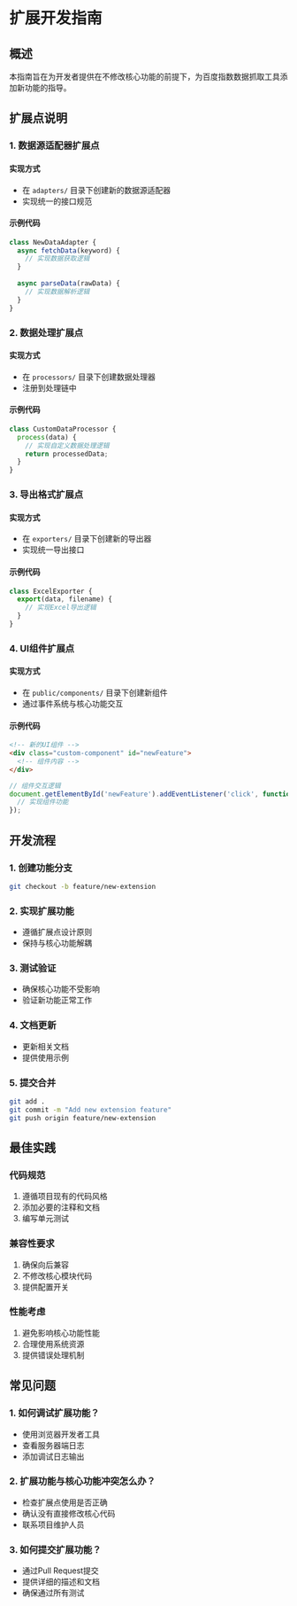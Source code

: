 # 扩展开发指南

## 概述

本指南旨在为开发者提供在不修改核心功能的前提下，为百度指数数据抓取工具添加新功能的指导。

## 扩展点说明

### 1. 数据源适配器扩展点

#### 实现方式
- 在 `adapters/` 目录下创建新的数据源适配器
- 实现统一的接口规范

#### 示例代码
```javascript
class NewDataAdapter {
  async fetchData(keyword) {
    // 实现数据获取逻辑
  }
  
  async parseData(rawData) {
    // 实现数据解析逻辑
  }
}
```

### 2. 数据处理扩展点

#### 实现方式
- 在 `processors/` 目录下创建数据处理器
- 注册到处理链中

#### 示例代码
```javascript
class CustomDataProcessor {
  process(data) {
    // 实现自定义数据处理逻辑
    return processedData;
  }
}
```

### 3. 导出格式扩展点

#### 实现方式
- 在 `exporters/` 目录下创建新的导出器
- 实现统一导出接口

#### 示例代码
```javascript
class ExcelExporter {
  export(data, filename) {
    // 实现Excel导出逻辑
  }
}
```

### 4. UI组件扩展点

#### 实现方式
- 在 `public/components/` 目录下创建新组件
- 通过事件系统与核心功能交互

#### 示例代码
```html
<!-- 新的UI组件 -->
<div class="custom-component" id="newFeature">
  <!-- 组件内容 -->
</div>
```

```javascript
// 组件交互逻辑
document.getElementById('newFeature').addEventListener('click', function() {
  // 实现组件功能
});
```

## 开发流程

### 1. 创建功能分支
```bash
git checkout -b feature/new-extension
```

### 2. 实现扩展功能
- 遵循扩展点设计原则
- 保持与核心功能解耦

### 3. 测试验证
- 确保核心功能不受影响
- 验证新功能正常工作

### 4. 文档更新
- 更新相关文档
- 提供使用示例

### 5. 提交合并
```bash
git add .
git commit -m "Add new extension feature"
git push origin feature/new-extension
```

## 最佳实践

### 代码规范
1. 遵循项目现有的代码风格
2. 添加必要的注释和文档
3. 编写单元测试

### 兼容性要求
1. 确保向后兼容
2. 不修改核心模块代码
3. 提供配置开关

### 性能考虑
1. 避免影响核心功能性能
2. 合理使用系统资源
3. 提供错误处理机制

## 常见问题

### 1. 如何调试扩展功能？
- 使用浏览器开发者工具
- 查看服务器端日志
- 添加调试日志输出

### 2. 扩展功能与核心功能冲突怎么办？
- 检查扩展点使用是否正确
- 确认没有直接修改核心代码
- 联系项目维护人员

### 3. 如何提交扩展功能？
- 通过Pull Request提交
- 提供详细的描述和文档
- 确保通过所有测试